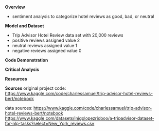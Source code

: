 
**Overview**
- sentiment analysis to categorize hotel reviews as good, bad, or neutral


**Model and Dataset**

- Trip Advisor Hotel Review data set with 20,000 reviews
- positive reviews assigned value 2
- neutral reviews assigned value 1
- negative reviews assigned value 0 


**Code Demonstration** 

**Critical Analysis** 

**Resources** 


**Sources**
original project code: https://www.kaggle.com/code/charlessamuel/trip-advisor-hotel-reviews-bert/notebook

data sources: 
https://www.kaggle.com/code/charlessamuel/trip-advisor-hotel-reviews-bert/notebook
https://www.kaggle.com/datasets/inigolopezrioboo/a-tripadvisor-dataset-for-nlp-tasks?select=New_York_reviews.csv

